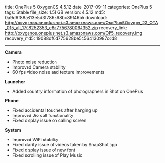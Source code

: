 title: OnePlus 5 OxygenOS 4.5.12
date: 2017-09-11
categories: OnePlus 5
tags: Stable
file_size: 1.51 GB
version: 4.5.12
md5: 0a9d6f88a813e5d3f786568bc89f46b5
download: http://oxygenos.oneplus.net.s3.amazonaws.com/OnePlus5Oxygen_23_OTA_015_all_1708252353_e6d7756780064352.zip
recovery_link: http://oxygenos.oneplus.net.s3.amazonaws.com/OP5_recovery.img
recovery_md5: 19088df0d775628be54564130987cdd8

---
**Camera**
* Photo noise reduction
* Improved Camera stability
* 60 fps video noise and texture improvements
 
**Launcher**
* Added country information of photographers in Shot on OnePlus
 
**Phone**
* Fixed accidental touches after hanging up
* Improved Jio call functionality
* Fixed display issue on calling screen
 
**System**
* Improved WiFi stability
* Fixed clarity issue of videos taken by SnapShot app
* Fixed display issue of new font
* Fixed scrolling issue of Play Music
